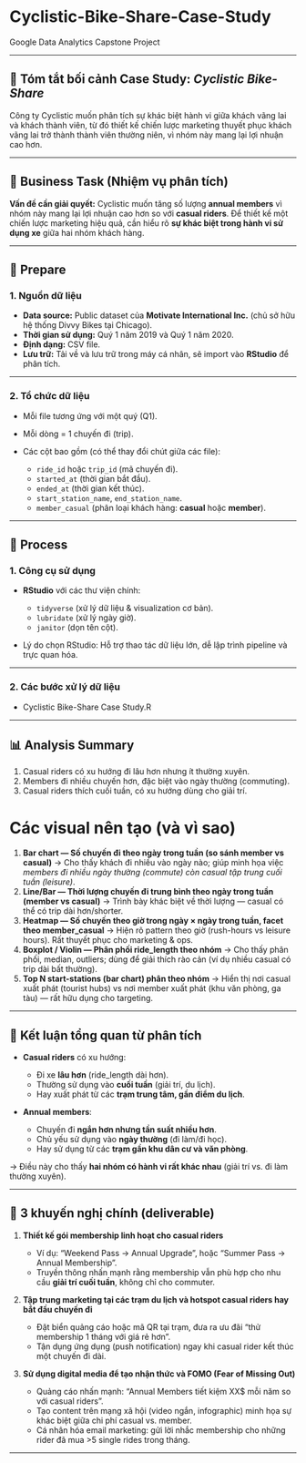 # Cyclistic-Bike-Share-Case-Study
Google Data Analytics Capstone Project

---

## 📌 Tóm tắt bối cảnh Case Study: *Cyclistic Bike-Share*

Công ty Cyclistic muốn phân tích sự khác biệt hành vi giữa khách vãng lai và khách thành viên, từ đó thiết kế chiến lược marketing thuyết phục khách vãng lai trở thành thành viên thường niên, vì nhóm này mang lại lợi nhuận cao hơn.

---

## 📌 Business Task (Nhiệm vụ phân tích)

**Vấn đề cần giải quyết:**
Cyclistic muốn tăng số lượng **annual members** vì nhóm này mang lại lợi nhuận cao hơn so với **casual riders**. Để thiết kế một chiến lược marketing hiệu quả, cần hiểu rõ **sự khác biệt trong hành vi sử dụng xe** giữa hai nhóm khách hàng.

---

## 📌 Prepare 

### 1. Nguồn dữ liệu

* **Data source:** Public dataset của **Motivate International Inc.** (chủ sở hữu hệ thống Divvy Bikes tại Chicago).
* **Thời gian sử dụng:** Quý 1 năm 2019 và Quý 1 năm 2020.
* **Định dạng:** CSV file.
* **Lưu trữ:** Tải về và lưu trữ trong máy cá nhân, sẽ import vào **RStudio** để phân tích.

---

### 2. Tổ chức dữ liệu

* Mỗi file tương ứng với một quý (Q1).
* Mỗi dòng = 1 chuyến đi (trip).
* Các cột bao gồm (có thể thay đổi chút giữa các file):

  * `ride_id` hoặc `trip_id` (mã chuyến đi).
  * `started_at` (thời gian bắt đầu).
  * `ended_at` (thời gian kết thúc).
  * `start_station_name`, `end_station_name`.
  * `member_casual` (phân loại khách hàng: **casual** hoặc **member**).

---

## 📌 Process 

### 1. Công cụ sử dụng

* **RStudio** với các thư viện chính:

  * `tidyverse` (xử lý dữ liệu & visualization cơ bản).
  * `lubridate` (xử lý ngày giờ).
  * `janitor` (dọn tên cột).
* Lý do chọn RStudio: Hỗ trợ thao tác dữ liệu lớn, dễ lập trình pipeline và trực quan hóa.

---

### 2. Các bước xử lý dữ liệu 
* Cyclistic Bike-Share Case Study.R

---

## 📊 Analysis Summary

1. Casual riders có xu hướng đi lâu hơn nhưng ít thường xuyên.
2. Members đi nhiều chuyến hơn, đặc biệt vào ngày thường (commuting).
3. Casual riders thích cuối tuần, có xu hướng dùng cho giải trí.


# Các visual nên tạo (và vì sao)

1. **Bar chart — Số chuyến đi theo ngày trong tuần (so sánh member vs casual)**
   → Cho thấy khách đi nhiều vào ngày nào; giúp minh họa việc *members đi nhiều ngày thường (commute) còn casual tập trung cuối tuần (leisure)*.
2. **Line/Bar — Thời lượng chuyến đi trung bình theo ngày trong tuần (member vs casual)**
   → Trình bày khác biệt về thời lượng — casual có thể có trip dài hơn/shorter.
3. **Heatmap — Số chuyến theo giờ trong ngày × ngày trong tuần, facet theo member\_casual**
   → Hiện rõ pattern theo giờ (rush-hours vs leisure hours). Rất thuyết phục cho marketing & ops.
4. **Boxplot / Violin — Phân phối ride\_length theo nhóm**
   → Cho thấy phân phối, median, outliers; dùng để giải thích rào cản (ví dụ nhiều casual có trip dài bất thường).
5. **Top N start-stations (bar chart) phân theo nhóm**
   → Hiển thị nơi casual xuất phát (tourist hubs) vs nơi member xuất phát (khu văn phòng, ga tàu) — rất hữu dụng cho targeting.

---

## 📌 Kết luận tổng quan từ phân tích

* **Casual riders** có xu hướng:

  * Đi xe **lâu hơn** (ride\_length dài hơn).
  * Thường sử dụng vào **cuối tuần** (giải trí, du lịch).
  * Hay xuất phát từ các **trạm trung tâm, gần điểm du lịch**.

* **Annual members**:

  * Chuyến đi **ngắn hơn nhưng tần suất nhiều hơn**.
  * Chủ yếu sử dụng vào **ngày thường** (đi làm/đi học).
  * Hay sử dụng từ các **trạm gần khu dân cư và văn phòng**.

→ Điều này cho thấy **hai nhóm có hành vi rất khác nhau** (giải trí vs. đi làm thường xuyên).

---

## 📌 3 khuyến nghị chính (deliverable)

1. **Thiết kế gói membership linh hoạt cho casual riders**

   * Ví dụ: “Weekend Pass → Annual Upgrade”, hoặc “Summer Pass → Annual Membership”.
   * Truyền thông nhấn mạnh rằng membership vẫn phù hợp cho nhu cầu **giải trí cuối tuần**, không chỉ cho commuter.

2. **Tập trung marketing tại các trạm du lịch và hotspot casual riders hay bắt đầu chuyến đi**

   * Đặt biển quảng cáo hoặc mã QR tại trạm, đưa ra ưu đãi “thử membership 1 tháng với giá rẻ hơn”.
   * Tận dụng ứng dụng (push notification) ngay khi casual rider kết thúc một chuyến đi dài.

3. **Sử dụng digital media để tạo nhận thức và FOMO (Fear of Missing Out)**

   * Quảng cáo nhấn mạnh: “Annual Members tiết kiệm XX\$ mỗi năm so với casual riders”.
   * Tạo content trên mạng xã hội (video ngắn, infographic) minh họa sự khác biệt giữa chi phí casual vs. member.
   * Cá nhân hóa email marketing: gửi lời nhắc membership cho những rider đã mua >5 single rides trong tháng.

---




